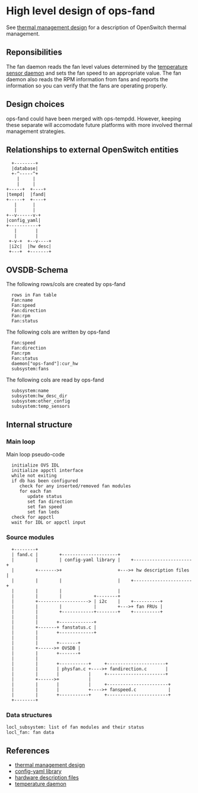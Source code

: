 # High level design of ops-fand

See [thermal management design](/documents/user/thermal_management_design) for a description of OpenSwitch thermal management.

## Reponsibilities
The fan daemon reads the fan level values determined by the [temperature sensor daemon](/documents/dev/ops-tempd/DESIGN) and sets the fan speed to an appropriate value. The fan daemon also reads the RPM information from fans and reports the information so you can verify that the fans are operating properly.

## Design choices
ops-fand could have been merged with ops-tempdd. However, keeping these separate will accomodate future platforms with more involved thermal management strategies.

## Relationships to external OpenSwitch entities
```ditaa
  +--------+
  |database|
  +-^-----^+
    |     |
    |     |
+-----+  +----+
|tempd|  |fand|
+-----+  +----+
   |      |
   |      |
+--v------v-+
|config_yaml|
+-----------+
   |       |
   |       |
 +-v-+  +--v----+
 |i2c|  |hw desc|
 +---+  +-------+
```

## OVSDB-Schema
The following rows/cols are created by ops-fand
```
  rows in Fan table
  Fan:name
  Fan:speed
  Fan:direction
  Fan:rpm
  Fan:status
```

The following cols are written by ops-fand
```
  Fan:speed
  Fan:direction
  Fan:rpm
  Fan:status
  daemon["ops-fand"]:cur_hw
  subsystem:fans
```

The following cols are read by ops-fand
```
  subsystem:name
  subsystem:hw_desc_dir
  subsystem:other_config
  subsystem:temp_sensors
```

## Internal structure
### Main loop
Main loop pseudo-code
```
  initialize OVS IDL
  initialize appctl interface
  while not exiting
  if db has been configured
     check for any inserted/removed fan modules
     for each fan
        update status
        set fan direction
        set fan speed
        set fan leds
  check for appctl
  wait for IDL or appctl input
```

### Source modules
```ditaa
  +--------+
  | fand.c |        +---------------------+
  |        |        | config-yaml library |    +----------------------+
  |        +------->+                     +--->+ hw description files |
  |        |        |                     |    +----------------------+
  |        |        |                     |
  |        |        |            +--------+
  |        +-------------------> | i2c    |    +----------+
  |        |        |            |        +--->+ fan FRUs |
  |        |        +------------+--------+    +----------+
  |        |
  |        |       +-------------+
  |        +-------+ fanstatus.c |
  |        |       +-------------+
  |        |
  |        |       +-------+
  |        +------>+ OVSDB |
  |        |       +-------+
  |        |
  |        |       +-----------+     +----------------------+
  |        |       | physfan.c +---->+ fandirection.c       |
  |        |       |           |     +----------------------+
  |        +------>+           |
  |        |       |           |     +-----------------------+
  |        |       |           +---->+ fanspeed.c            |
  |        |       +-----------+     +-----------------------+
  +--------+
```

### Data structures
```
locl_subsystem: list of fan modules and their status
locl_fan: fan data
```

## References
* [thermal management design](/documents/user/thermal_management_design)
* [config-yaml library](/documents/dev/ops-config-yaml/DESIGN)
* [hardware description files](/documents/dev/ops-hw-config/DESIGN)
* [temperature daemon](/documents/dev/ops-tempd/DESIGN)
